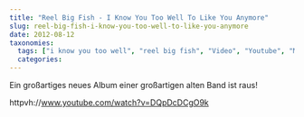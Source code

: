 ```yaml
---
title: "Reel Big Fish - I Know You Too Well To Like You Anymore"
slug: reel-big-fish-i-know-you-too-well-to-like-you-anymore
date: 2012-08-12
taxonomies:
  tags: ["i know you too well", "reel big fish", "Video", "Youtube", "Musik"]
  categories: 
---
```


<p>Ein großartiges neues Album einer großartigen alten Band ist raus!

httpvh://www.youtube.com/watch?v=DQpDcDCgO9k</p>
